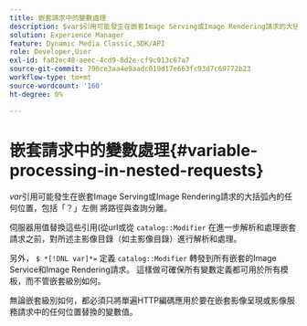 ```yaml
---
title: 嵌套請求中的變數處理
description: $var$引用可能發生在嵌套Image Serving或Image Rendering請求的大括弧內的任何位置，包括「？」左側 將路徑與查詢分離。
solution: Experience Manager
feature: Dynamic Media Classic,SDK/API
role: Developer,User
exl-id: fa82ec48-aeec-4cd9-8d2e-cf9c913c67a7
source-git-commit: 790ce3aa4e9aadc019d17e663fc93d7c69772b23
workflow-type: tm+mt
source-wordcount: '160'
ht-degree: 0%

---
```


# 嵌套請求中的變數處理{#variable-processing-in-nested-requests}

$var$引用可能發生在嵌套Image Serving或Image Rendering請求的大括弧內的任何位置，包括「？」左側 將路徑與查詢分離。

伺服器用值替換這些引用(從url或從 `catalog::Modifier` 在進一步解析和處理嵌套請求之前，對所述主影像目錄（如主影像目錄）進行解析和處理。

另外， `$ *[!DNL var]*=` 定義 `catalog::Modifier` 轉發到所有嵌套的Image Service和Image Rendering請求。 這樣做可確保所有變數定義都可用於所有模板，而不管嵌套級別如何。

無論嵌套級別如何，都必須只將單遍HTTP編碼應用於要在嵌套影像呈現或影像服務請求中的任何位置替換的變數值。
